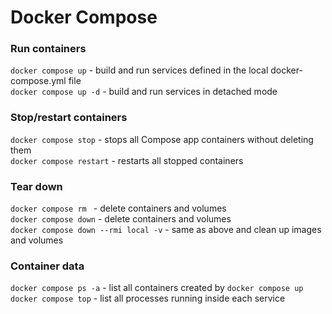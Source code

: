 # Docker Compose

### Run containers

<code>docker compose up</code> - build and run services defined in the local docker-compose.yml file</br>
<code>docker compose up -d</code> - build and run services in detached mode</br>

### Stop/restart containers

<code>docker compose stop</code> - stops all Compose app containers without deleting them</br>
<code>docker compose restart</code> - restarts all stopped containers</br>

### Tear down

<code>docker compose rm </code> - delete containers and volumes</br>
<code>docker compose down</code> - delete containers and volumes</br>
<code>docker compose down --rmi local -v</code> - same as above and clean up images and volumes</br>

### Container data

<code>docker compose ps -a</code> - list all containers created by <code>docker compose up</code></br>
<code>docker compose top</code> - list all processes running inside each service</br>
